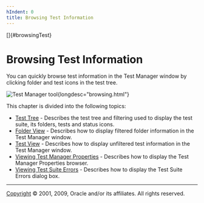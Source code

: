 ```yaml
---
hIndent: 0
title: Browsing Test Information
---
```


[]{#browsingTest}

# Browsing Test Information

You can quickly browse test information in the Test Manager window by clicking folder and test icons
in the test tree.

![Test Manager tool](../../images/JT4Tabbed.gif){longdesc="browsing.html"}

This chapter is divided into the following topics:

-   [Test Tree](../ui/usingtree.html) - Describes the test tree and filtering used to display the
    test suite, its folders, tests and status icons.
-   [Folder View](folderInfo.html) - Describes how to display filtered folder information in the
    Test Manager window.
-   [Test View](testInfo.html) - Describes how to display unfiltered test information in the Test
    Manager window.
-   [Viewing Test Manager Properties](../execProps/dialog.html) - Describes how to display the Test
    Manager Properties browser.
-   [Viewing Test Suite Errors](testSuiteErrors.html) - Describes how to display the Test Suite
    Errors dialog box.

----------------------------------------------------------------------------------------------------

[Copyright](../copyright.html) © 2001, 2009, Oracle and/or its affiliates. All rights reserved.
